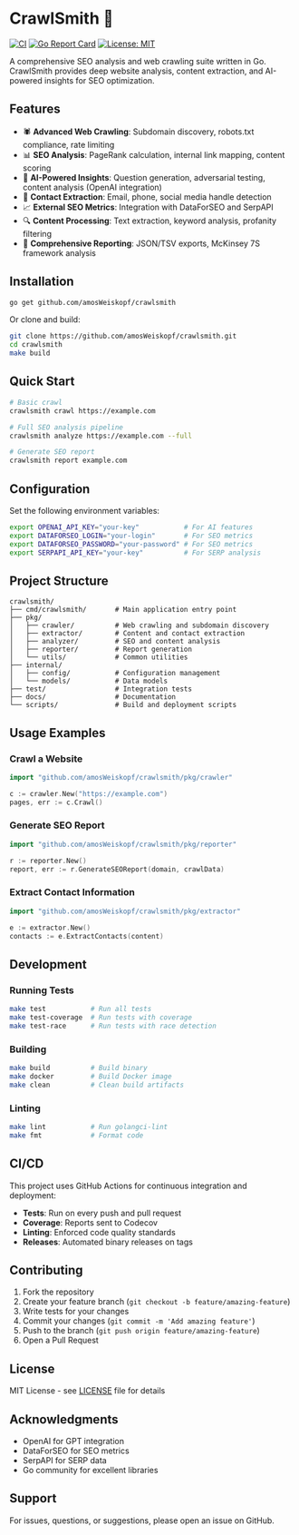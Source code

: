 # CrawlSmith 🔨

[![CI](https://github.com/amosWeiskopf/crawlsmith/actions/workflows/ci.yml/badge.svg)](https://github.com/amosWeiskopf/crawlsmith/actions/workflows/ci.yml)
[![Go Report Card](https://goreportcard.com/badge/github.com/amosWeiskopf/crawlsmith)](https://goreportcard.com/report/github.com/amosWeiskopf/crawlsmith)
[![License: MIT](https://img.shields.io/badge/License-MIT-yellow.svg)](https://opensource.org/licenses/MIT)

A comprehensive SEO analysis and web crawling suite written in Go. CrawlSmith provides deep website analysis, content extraction, and AI-powered insights for SEO optimization.

## Features

- 🕷️ **Advanced Web Crawling**: Subdomain discovery, robots.txt compliance, rate limiting
- 📊 **SEO Analysis**: PageRank calculation, internal link mapping, content scoring
- 🤖 **AI-Powered Insights**: Question generation, adversarial testing, content analysis (OpenAI integration)
- 📱 **Contact Extraction**: Email, phone, social media handle detection
- 📈 **External SEO Metrics**: Integration with DataForSEO and SerpAPI
- 🔍 **Content Processing**: Text extraction, keyword analysis, profanity filtering
- 📝 **Comprehensive Reporting**: JSON/TSV exports, McKinsey 7S framework analysis

## Installation

```bash
go get github.com/amosWeiskopf/crawlsmith
```

Or clone and build:

```bash
git clone https://github.com/amosWeiskopf/crawlsmith.git
cd crawlsmith
make build
```

## Quick Start

```bash
# Basic crawl
crawlsmith crawl https://example.com

# Full SEO analysis pipeline
crawlsmith analyze https://example.com --full

# Generate SEO report
crawlsmith report example.com
```

## Configuration

Set the following environment variables:

```bash
export OPENAI_API_KEY="your-key"           # For AI features
export DATAFORSEO_LOGIN="your-login"       # For SEO metrics
export DATAFORSEO_PASSWORD="your-password" # For SEO metrics
export SERPAPI_API_KEY="your-key"          # For SERP analysis
```

## Project Structure

```
crawlsmith/
├── cmd/crawlsmith/       # Main application entry point
├── pkg/
│   ├── crawler/          # Web crawling and subdomain discovery
│   ├── extractor/        # Content and contact extraction
│   ├── analyzer/         # SEO and content analysis
│   ├── reporter/         # Report generation
│   └── utils/            # Common utilities
├── internal/
│   ├── config/           # Configuration management
│   └── models/           # Data models
├── test/                 # Integration tests
├── docs/                 # Documentation
└── scripts/              # Build and deployment scripts
```

## Usage Examples

### Crawl a Website

```go
import "github.com/amosWeiskopf/crawlsmith/pkg/crawler"

c := crawler.New("https://example.com")
pages, err := c.Crawl()
```

### Generate SEO Report

```go
import "github.com/amosWeiskopf/crawlsmith/pkg/reporter"

r := reporter.New()
report, err := r.GenerateSEOReport(domain, crawlData)
```

### Extract Contact Information

```go
import "github.com/amosWeiskopf/crawlsmith/pkg/extractor"

e := extractor.New()
contacts := e.ExtractContacts(content)
```

## Development

### Running Tests

```bash
make test           # Run all tests
make test-coverage  # Run tests with coverage
make test-race      # Run tests with race detection
```

### Building

```bash
make build          # Build binary
make docker         # Build Docker image
make clean          # Clean build artifacts
```

### Linting

```bash
make lint           # Run golangci-lint
make fmt            # Format code
```

## CI/CD

This project uses GitHub Actions for continuous integration and deployment:

- **Tests**: Run on every push and pull request
- **Coverage**: Reports sent to Codecov
- **Linting**: Enforced code quality standards
- **Releases**: Automated binary releases on tags

## Contributing

1. Fork the repository
2. Create your feature branch (`git checkout -b feature/amazing-feature`)
3. Write tests for your changes
4. Commit your changes (`git commit -m 'Add amazing feature'`)
5. Push to the branch (`git push origin feature/amazing-feature`)
6. Open a Pull Request

## License

MIT License - see [LICENSE](LICENSE) file for details

## Acknowledgments

- OpenAI for GPT integration
- DataForSEO for SEO metrics
- SerpAPI for SERP data
- Go community for excellent libraries

## Support

For issues, questions, or suggestions, please open an issue on GitHub.
